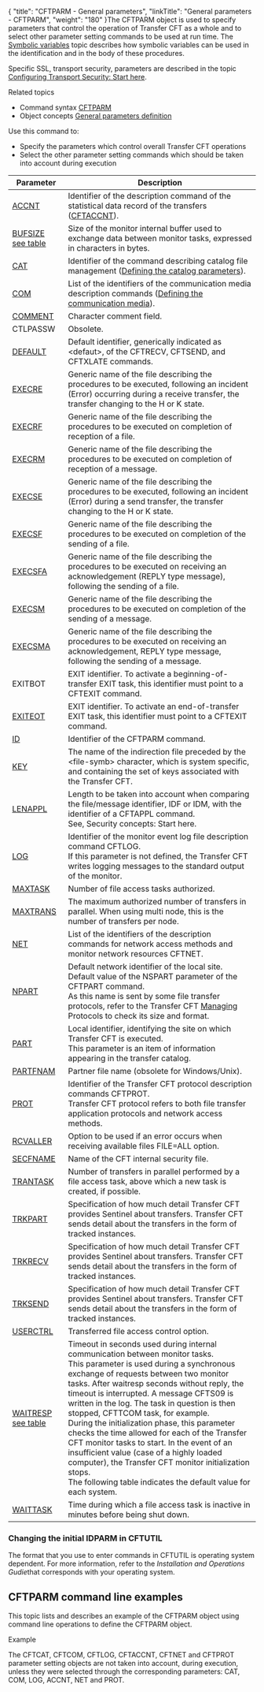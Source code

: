 {
    "title": "CFTPARM  - General parameters",
    "linkTitle": "General parameters - CFTPARM",
    "weight": "180"
}The <span id="Defining_CFTPARM"></span>CFTPARM object is used to specify parameters
that control the operation of Transfer CFT as a whole and to select other
parameter setting commands to be used at run time. The [Symbolic variables](../../../command_summary/symbolic_variables) topic describes
how symbolic variables can be used in the identification and in the body
of these procedures.

Specific SSL, transport security, parameters are described in the topic
[Configuring
Transport Security: Start here](../../../../transport_security_start_here/configuring_transport_security_start_here).

Related
topics

-   Command syntax
    [CFTPARM](../../../command_summary#CFTPARM)
-   Object concepts
    [General parameters
    definition](../../../../admin_intro/admin_config_commands/cftparm_general_parameters)

Use this command to:

-   Specify
    the parameters which control overall Transfer CFT operations
-   Select
    the other parameter setting commands which should be taken into account
    during execution


| Parameter  | Description  |
| --- | --- |
|  <a href="../../../command_summary/parameter_intro/accnt">ACCNT</a>  |  Identifier of the description command of the statistical data record of the transfers (<a href="../../../../admin_intro/admin_config_commands/cftaccnt_concepts">CFTACCNT</a>).  |
|  <a href="../../../command_summary/parameter_intro/bufsize">BUFSIZE</a> <br/><a href="../../../command_summary/parameter_intro/bufsize">see table</a>  |  Size of the monitor internal buffer used to exchange data between monitor tasks, expressed in characters in bytes.  |
|  <a href="../../../command_summary/parameter_intro/cat">CAT</a>  |  Identifier of the command describing catalog file management (<a href="../cftcat">Defining the catalog parameters</a>).  |
|  <a href="../../../command_summary/parameter_intro/com">COM</a>  |  List of the identifiers of the communication media description commands (<a href="../../../../admin_intro/admin_config_commands/communication_media_concepts">Defining the communication media</a>).  |
|  <a href="../../../command_summary/parameter_intro/comment">COMMENT</a>  |  Character comment field.  |
|  CTLPASSW  |  Obsolete.  |
|  <a href="../../../command_summary/parameter_intro/default">DEFAULT</a>  |  Default identifier, generically indicated as &lt;defaut&gt;, of the CFTRECV, CFTSEND, and CFTXLATE commands.  |
|  <a href="../../../command_summary/parameter_intro/execre">EXECRE</a>  |  Generic name of the file describing the procedures to be executed, following an incident (Error) occurring during a receive transfer, the transfer changing to the H or K state.  |
|  <a href="../../../command_summary/parameter_intro/execrf">EXECRF</a>  |  Generic name of the file describing the procedures to be executed on completion of reception of a file.  |
|  <a href="../../../command_summary/parameter_intro/execrm">EXECRM</a>  |  Generic name of the file describing the procedures to be executed on completion of reception of a message.  |
|  <a href="../../../command_summary/parameter_intro/execse">EXECSE</a>  |  Generic name of the file describing the procedures to be executed, following an incident (Error) during a send transfer, the transfer changing to the H or K state.  |
|  <a href="../../../command_summary/parameter_intro/execsf">EXECSF</a>  |  Generic name of the file describing the procedures to be executed on completion of the sending of a file.  |
|  <a href="../../../command_summary/parameter_intro/execsfa">EXECSFA</a>  |  Generic name of the file describing the procedures to be executed on receiving an acknowledgement (REPLY type message), following the sending of a file.  |
|  <a href="../../../command_summary/parameter_intro/execsm">EXECSM</a>  |  Generic name of the file describing the procedures to be executed on completion of the sending of a message.  |
|  <a href="../../../command_summary/parameter_intro/execsma">EXECSMA</a>  |  Generic name of the file describing the procedures to be executed on receiving an acknowledgement, REPLY type message, following the sending of a message.  |
| EXITBOT  |  EXIT identifier. To activate a beginning-of-transfer EXIT task, this identifier must point to a CFTEXIT command.  |
|  <a href="../../../command_summary/parameter_intro/exiteot">EXITEOT</a>  |  EXIT identifier. To activate an end-of-transfer EXIT task, this identifier must point to a CFTEXIT command.  |
|  <a href="../../../command_summary/parameter_intro/id">ID</a>  |  Identifier of the CFTPARM command.  |
|  <a href="../../../command_summary/parameter_intro/key">KEY</a>  |  The name of the indirection file preceded by the &lt;file-symb&gt; character, which is system specific, and containing the set of keys associated with the Transfer CFT.  |
|  <a href="../../../command_summary/parameter_intro/lenappl">LENAPPL</a>  |  Length to be taken into account when comparing the file/message identifier, IDF or IDM, with the identifier of a CFTAPPL command.<br/>See, Security concepts: Start here.  |
|  <a href="../../../command_summary/parameter_intro/log">LOG</a>  |  Identifier of the monitor event log file description command CFTLOG.<br/>If this parameter is not defined, the Transfer CFT writes logging messages to the standard output of the monitor.  |
|  <a href="../../../command_summary/parameter_intro/maxtask">MAXTASK</a>  |  Number of file access tasks authorized.  |
|  <a href="../../../command_summary/parameter_intro/maxtrans">MAXTRANS</a>  |  The maximum authorized number of transfers in parallel. When using multi node, this is the number of transfers per node.  |
|  <a href="../../../command_summary/parameter_intro/net">NET</a>  |  List of the identifiers of the description commands for network access methods and monitor network resources CFTNET.  |
|  <a href="../../../command_summary/parameter_intro/npart">NPART</a>  |  Default network identifier of the local site.<br/>Default value of the NSPART parameter of the CFTPART command.<br/>As this name is sent by some file transfer protocols, refer to the Transfer CFT <a href="../../../../protocols_start_here">Managing</a> Protocols to check its size and format.  |
|  <a href="../../../command_summary/parameter_intro/part">PART</a>  |  Local identifier, identifying the site on which Transfer CFT is executed.<br/>This parameter is an item of information appearing in the transfer catalog.  |
|  <a href="../../../command_summary/parameter_intro/partfnam">PARTFNAM</a>  |  Partner file name (obsolete for Windows/Unix).  |
|  <a href="../../../command_summary/parameter_intro/protocol">PROT</a>  |  Identifier of the Transfer CFT protocol description commands CFTPROT.<br/>Transfer CFT protocol refers to both file transfer application protocols and network access methods.  |
|  <a href="../../../command_summary/parameter_intro/rcvaller">RCVALLER</a>  |  Option to be used if an error occurs when receiving available files FILE=ALL option.  |
|  <a href="../../../command_summary/parameter_intro/secfname">SECFNAME</a>  |  Name of the CFT internal security file.  |
|  <a href="../../../command_summary/parameter_intro/trantask">TRANTASK</a>  |  Number of transfers in parallel performed by a file access task, above which a new task is created, if possible.  |
|  <a href="../../../command_summary/parameter_intro/trkpart">TRKPART</a>  |  Specification of how much detail Transfer CFT provides Sentinel about transfers. Transfer CFT sends detail about the transfers in the form of tracked instances.  |
|  <a href="../../../command_summary/parameter_intro/trkrecv">TRKRECV</a>  |  Specification of how much detail Transfer CFT provides Sentinel about transfers. Transfer CFT sends detail about the transfers in the form of tracked instances.  |
|  <a href="../../../command_summary/parameter_intro/trksend">TRKSEND</a>  |  Specification of how much detail Transfer CFT provides Sentinel about transfers. Transfer CFT sends detail about the transfers in the form of tracked instances.  |
|  <a href="../../../command_summary/parameter_intro/userctrl">USERCTRL</a>  |  Transferred file access control option.  |
|  <a href="../../../command_summary/parameter_intro/waitresp">WAITRESP</a> <a href="../../../command_summary/parameter_intro/waitresp">see table</a>  |  Timeout in seconds used during internal communication between monitor tasks.<br/>This parameter is used during a synchronous exchange of requests between two monitor tasks. After waitresp seconds without reply, the timeout is interrupted. A message CFTS09 is written in the log. The task in question is then stopped, CFTTCOM task, for example.<br/>During the initialization phase, this parameter checks the time allowed for each of the Transfer CFT monitor tasks to start. In the event of an insufficient value (case of a highly loaded computer), the Transfer CFT monitor initialization stops.<br/>The following table indicates the default value for each system.  |
|  <a href="../../../command_summary/parameter_intro/waittask">WAITTASK</a>  |  Time during which a file access task is inactive in minutes before being shut down.  |


<span id="Changing_the_initial_IDPARM_in_CFTUTIL"></span>

### Changing the initial IDPARM in CFTUTIL

The format that you use to enter commands in CFTUTIL is operating system
dependent. For more information, refer to the *Installation and Operations Gudie*that corresponds
with your operating system.

<span id="CFTPARM_command_line_examples"></span>

## CFTPARM command line examples

This topic lists and describes an example of the CFTPARM object using
command line operations to define the CFTPARM object.

Example

The CFTCAT, CFTCOM, CFTLOG, CFTACCNT, CFTNET and CFTPROT
parameter setting objects are not taken into account, during execution,
unless they were selected through the corresponding parameters: CAT, COM,
LOG, ACCNT, NET and PROT.
